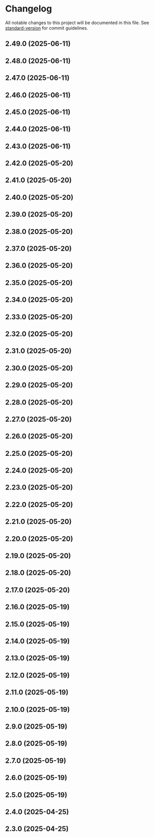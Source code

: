 # Changelog

All notable changes to this project will be documented in this file. See [standard-version](https://github.com/conventional-changelog/standard-version) for commit guidelines.

## 2.49.0 (2025-06-11)

## 2.48.0 (2025-06-11)

## 2.47.0 (2025-06-11)

## 2.46.0 (2025-06-11)

## 2.45.0 (2025-06-11)

## 2.44.0 (2025-06-11)

## 2.43.0 (2025-06-11)

## 2.42.0 (2025-05-20)

## 2.41.0 (2025-05-20)

## 2.40.0 (2025-05-20)

## 2.39.0 (2025-05-20)

## 2.38.0 (2025-05-20)

## 2.37.0 (2025-05-20)

## 2.36.0 (2025-05-20)

## 2.35.0 (2025-05-20)

## 2.34.0 (2025-05-20)

## 2.33.0 (2025-05-20)

## 2.32.0 (2025-05-20)

## 2.31.0 (2025-05-20)

## 2.30.0 (2025-05-20)

## 2.29.0 (2025-05-20)

## 2.28.0 (2025-05-20)

## 2.27.0 (2025-05-20)

## 2.26.0 (2025-05-20)

## 2.25.0 (2025-05-20)

## 2.24.0 (2025-05-20)

## 2.23.0 (2025-05-20)

## 2.22.0 (2025-05-20)

## 2.21.0 (2025-05-20)

## 2.20.0 (2025-05-20)

## 2.19.0 (2025-05-20)

## 2.18.0 (2025-05-20)

## 2.17.0 (2025-05-20)

## 2.16.0 (2025-05-19)

## 2.15.0 (2025-05-19)

## 2.14.0 (2025-05-19)

## 2.13.0 (2025-05-19)

## 2.12.0 (2025-05-19)

## 2.11.0 (2025-05-19)

## 2.10.0 (2025-05-19)

## 2.9.0 (2025-05-19)

## 2.8.0 (2025-05-19)

## 2.7.0 (2025-05-19)

## 2.6.0 (2025-05-19)

## 2.5.0 (2025-05-19)

## 2.4.0 (2025-04-25)

## 2.3.0 (2025-04-25)
